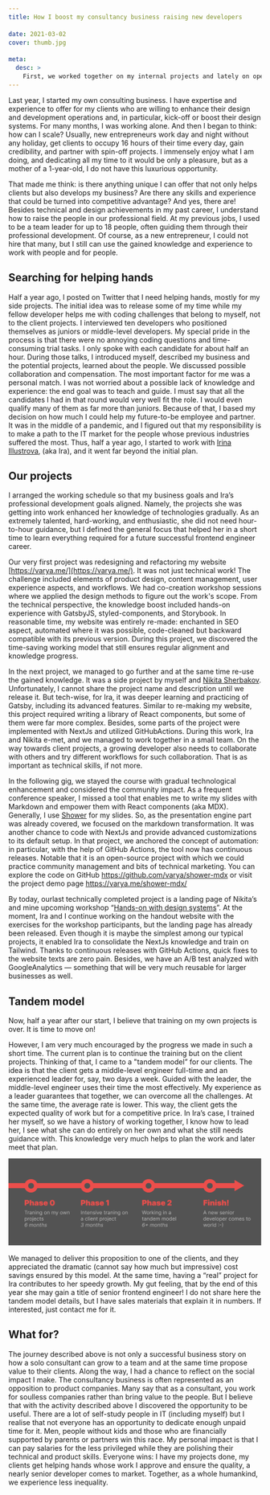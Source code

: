 ```yaml
---
title: How I boost my consultancy business raising new developers

date: 2021-03-02
cover: thumb.jpg

meta:
  desc: >
    First, we worked together on my internal projects and lately on open-source products and for commercial gigs. By now, we came to a "tandem model" offering more value to the clients and at the same time committing to our own competencies.
---
```


<div data-excerpt>

Last year, I started my own consulting business. I have expertise and experience to offer for my clients who are willing to enhance their design and development operations and, in particular, kick-off or boost their design systems. For many months, I was working alone. And then I began to think: how can I scale? Usually, new entrepreneurs work day and night without any holiday, get clients to occupy 16 hours of their time every day, gain credibility, and partner with spin-off projects. I immensely enjoy what I am doing, and dedicating all my time to it would be only a pleasure, but as a mother of a 1-year-old, I do not have this luxurious opportunity.

</div>

That made me think: is there anything unique I can offer that not only helps clients but also develops my business? Are there any skills and experience that could be turned into competitive advantage? And yes, there are! Besides technical and design achievements in my past career, I understand how to raise the people in our professional field. At my previous jobs, I used to be a team leader for up to 18 people, often guiding them through their professional development. Of course, as a new entrepreneur, I could not hire that many, but I still can use the gained knowledge and experience to work with people and for people.

## Searching for helping hands

Half a year ago, I posted on Twitter that I need helping hands, mostly for my side projects. The initial idea was to release some of my time while my fellow developer helps me with coding challenges that belong to myself, not to the client projects. I interviewed ten developers who positioned themselves as juniors or middle-level developers. My special pride in the process is that there were no annoying coding questions and time-consuming trial tasks. I only spoke with each candidate for about half an hour. During those talks, I introduced myself, described my business and the potential projects, learned about the people. We discussed possible collaboration and compensation. The most important factor for me was a personal match. I was not worried about a possible lack of knowledge and experience: the end goal was to teach and guide. I must say that all the candidates I had in that round would very well fit the role. I would even qualify many of them as far more than juniors. Because of that, I based my decision on how much I could help my future-to-be employee and partner. It was in the middle of a pandemic, and I figured out that my responsibility is to make a path to the IT market for the people whose previous industries suffered the most. Thus, half a year ago, I started to work with [Irina Illustrova](https://www.linkedin.com/in/illustrova/), (aka Ira), and it went far beyond the initial plan.

## Our projects

I arranged the working schedule so that my business goals and Ira’s professional development goals aligned. Namely, the projects she was getting into work enhanced her knowledge of technologies gradually. As an extremely talented, hard-working, and enthusiastic, she did not need hour-to-hour guidance, but I defined the general focus that helped her in a short time to learn everything required for a future successful frontend engineer career.

Our very first project was redesigning and refactoring my website [https://varya.me/](https://varya.me/). It was not just technical work! The challenge included elements of product design, content management, user experience aspects, and workflows. We had co-creation workshop sessions where we applied the design methods to figure out the work's scope. From the technical perspective, the knowledge boost included hands-on experience with GatsbyJS, styled-components, and Storybook. In reasonable time, my website was entirely re-made: enchanted in SEO aspect, automated where it was possible, code-cleaned but backward compatible with its previous version. During this project, we discovered the time-saving working model that still ensures regular alignment and knowledge progress.

In the next project, we managed to go further and at the same time re-use the gained knowledge. It was a side project by myself and [Nikita Sherbakov](https://linkedin.com/in/nikita-sherbakov). Unfortunately, I cannot share the project name and description until we release it. But tech-wise, for Ira, it was deeper learning and practicing of Gatsby, including its advanced features. Similar to re-making my website, this project required writing a library of React components, but some of them were far more complex. Besides, some parts of the project were implemented with NextJs and utilized GitHubActions. During this work, Ira and Nikita e-met, and we managed to work together in a small team. On the way towards client projects, a growing developer also needs to collaborate with others and try different workflows for such collaboration. That is as important as technical skills, if not more.

In the following gig, we stayed the course with gradual technological enhancement and considered the community impact. As a frequent conference speaker, I missed a tool that enables me to write my slides with Markdown and empower them with React components (aka MDX). Generally, I use [Shower](https://shwr.me/) for my slides. So, as the presentation engine part was already covered, we focused on the markdown transformation. It was another chance to code with NextJs and provide advanced customizations to its default setup. In that project, we anchored the concept of automation: in particular, with the help of GitHub Actions, the tool now has continuous releases. Notable that it is an open-source project with which we could practice community management and bits of technical marketing. You can explore the code on GitHub https://github.com/varya/shower-mdx or visit the project demo page https://varya.me/shower-mdx/

By today, ourlast technically completed project is a landing page of Nikita’s and mine upcoming workshop “[Hands-on with design systems](https://hands-on-workshop.varya.me/)”. At the moment, Ira and I continue working on the handout website with the exercises for the workshop participants, but the landing page has already been released. Even though it is maybe the simplest among our typical projects, it enabled Ira to consolidate the NextJs knowledge and train on Tailwind. Thanks to continuous releases with GitHub Actions, quick fixes to the website texts are zero pain. Besides, we have an A/B test analyzed with GoogleAnalytics — something that will be very much reusable for larger businesses as well.

## Tandem model

Now, half a year after our start, I believe that training on my own projects is over. It is time to move on!

However, I am very much encouraged by the progress we made in such a short time. The current plan is to continue the training but on the client projects. Thinking of that, I came to a "tandem model” for our clients. The idea is that the client gets a middle-level engineer full-time and an experienced leader for, say, two days a week. Guided with the leader, the middle-level engineer uses their time the most effectively. My experience as a leader guarantees that together, we can overcome all the challenges. At the same time, the average rate is lower. This way, the client gets the expected quality of work but for a competitive price. In Ira’s case, I trained her myself, so we have a history of working together, I know how to lead her, I see what she can do entirely on her own and what she still needs guidance with. This knowledge very much helps to plan the work and later meet that plan.

![](./timeline.png)

We managed to deliver this proposition to one of the clients, and they appreciated the dramatic (cannot say how much but impressive) cost savings ensured by this model. At the same time, having a “real” project for Ira contributes to her speedy growth. My gut feeling, that by the end of this year she may gain a title of senior frontend engineer!
I do not share here the tandem model details, but I have sales materials that explain it in numbers. If interested, just contact me for it.

## What for?

The journey described above is not only a successful business story on how a solo consultant can grow to a team and at the same time propose value to their clients. Along the way, I had a chance to reflect on the social impact I make. The consultancy business is often represented as an opposition to product companies. Many say that as a consultant, you work for soulless companies rather than bring value to the people. But I believe that with the activity described above I discovered the opportunity to be useful. There are a lot of self-study people in IT (including myself) but I realise that not everyone has an opportunity to dedicate enough unpaid time for it. Men, people without kids and those who are financially supported by parents or partners win this race. My personal impact is that I can pay salaries for the less privileged while they are polishing their technical and product skills. Everyone wins: I have my projects done, my clients get helping hands whose work I approve and ensure the quality, a nearly senior developer comes to market. Together, as a whole humankind, we experience less inequality.
